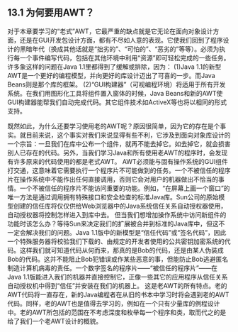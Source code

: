 ## 13.1 为何要用AWT？


对于本章要学习的“老式”AWT，它最严重的缺点就是它无论在面向对象设计方面，还是在GUI开发包设计方面，都有不尽如人意的表现。它使我们回到了程序设计的黑暗年代（换成其他话就是“拙劣的”、“可怕的”、“恶劣的”等等）。必须为执行每一个事件编写代码，包括在其他环境中利用“资源”即可轻松完成的一些任务。
许多象这样的问题在Java 1.1里都得到了缓解或排除，因为：
(1)Java 1.1的新型AWT是一个更好的编程模型，并向更好的库设计迈出了可喜的一步。而Java Beans则是那个库的框架。
(2)“GUI构建器”（可视编程环境）将适用于所有开发系统。在我们用图形化工具将组件置入窗体的时候，Java Beans和新的AWT使GUI构建器能帮我们自动完成代码。其它组件技术如ActiveX等也将以相同的形式支持。

既然如此，为什么还要学习使用老的AWT呢？原因很简单，因为它的存在是个事实。就目前来说，这个事实对我们来说显得有些不利，它涉及到面向对象库设计的一个宗旨：一旦我们在库中公布一个组件，就再不能去掉它。如去掉它，就会损害别人已存在的代码。另外，当我们学习Java和所有使用老AWT的程序时，会发现有许多原来的代码使用的都是老式AWT。
AWT必须能与固有操作系统的GUI组件打交通，这意味着它需要执行一个程序片不可能做到的任务。一个不被信任的程序片在操作系统中不能作出任何直接调用，否则它会对用户的机器做出不恰当的事情。一个不被信任的程序片不能访问重要的功能。例如，“在屏幕上画一个窗口”的唯一方法是通过调用拥有特殊接口和安全检查的标准Java库。Sun公司的原始模型创建的信任库将仅仅供给Web浏览器中的Java系统信任关系自动授权器使用，自动授权器将控制怎样进入到库中去。
但当我们想增加操作系统中访问新组件的功能时该怎么办？等待Sun来决定我们的扩展被合并到标准的Java库中，但这不一定会解决我们的问题。Java 1.1版中的新模型是“信任代码”或“签名代码”，因此一个特殊服务器将校验我们下载的、由规定的开发者使用的公共密钥加密系统的代码。这样我们就可知道代码从何而来，那真的是Bob的代码，还是由某人伪装成Bob的代码。这并不能阻止Bob犯错误或作某些恶意的事，但能防止Bob逃避匿名制造计算机病毒的责任。一个数字签名的程序片——“被信任的程序片”——在Java 1.1版能进入我们的机器并直接控制它，正像一些其它的应用程序从信任关系自动授权机中得到“信任”并安装在我们的机器上。
这是老AWT的所有特点。老的AWT代码将一直存在，新的Java编程者在从旧的书本中学习时将会遇到老的AWT代码。同样，老的AWT也是值得去学习的，例如在一个只有少量库的例程设计中。老的AWT所包括的范围在不考虑深度和枚举每一个程序和类，取而代之的是给了我们一个老AWT设计的概貌。
